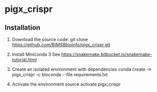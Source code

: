 # pigx_crispr

## Installation


1. Download the source code: 
git clone https://github.com/BIMSBbioinfo/pigx_crispr.git 

2. Install Miniconda 3
See https://snakemake.bitbucket.io/snakemake-tutorial.html 

3. Create an isolated environment with dependencies
conda create -n pigx_crispr -c bioconda --file requirements.txt

4. Activate the environment
source activate pigx_crispr


